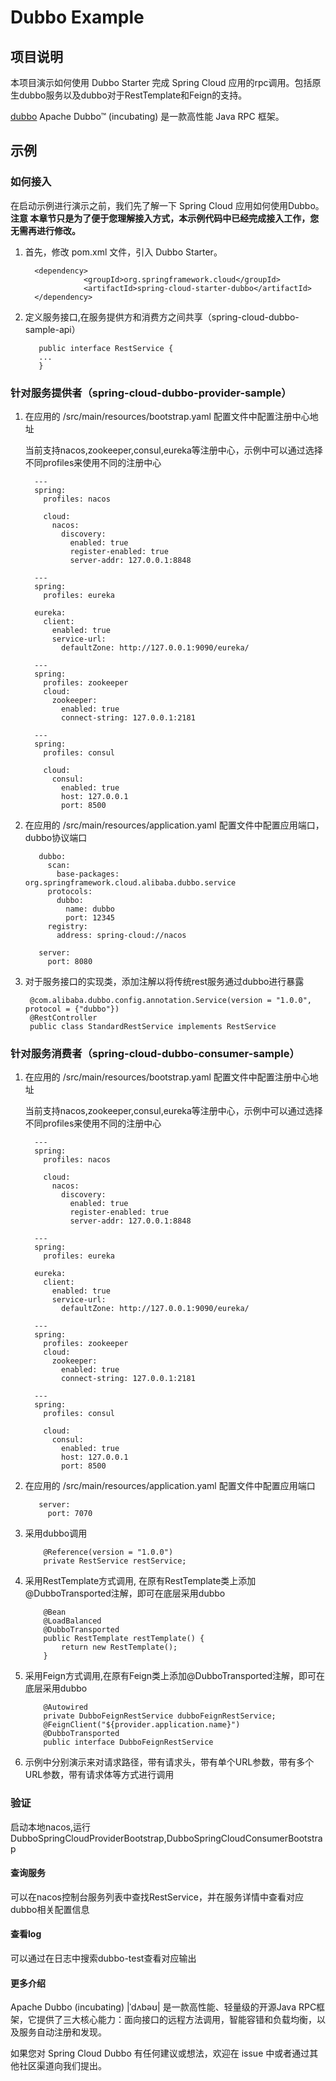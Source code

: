 # Dubbo Example

## 项目说明

本项目演示如何使用 Dubbo Starter 完成 Spring Cloud 应用的rpc调用。包括原生dubbo服务以及dubbo对于RestTemplate和Feign的支持。

[dubbo](https://github.com/apache/incubator-dubbo) Apache Dubbo™ (incubating) 是一款高性能 Java RPC 框架。

## 示例

### 如何接入
在启动示例进行演示之前，我们先了解一下 Spring Cloud 应用如何使用Dubbo。
**注意 本章节只是为了便于您理解接入方式，本示例代码中已经完成接入工作，您无需再进行修改。**

1. 首先，修改 pom.xml 文件，引入 Dubbo Starter。

	     <dependency>
                    <groupId>org.springframework.cloud</groupId>
                    <artifactId>spring-cloud-starter-dubbo</artifactId>
         </dependency>
	

		  
2. 定义服务接口,在服务提供方和消费方之间共享（spring-cloud-dubbo-sample-api）

          public interface RestService {
          ...
          }


### 针对服务提供者（spring-cloud-dubbo-provider-sample）

1. 在应用的 /src/main/resources/bootstrap.yaml 配置文件中配置注册中心地址

   当前支持nacos,zookeeper,consul,eureka等注册中心，示例中可以通过选择不同profiles来使用不同的注册中心
	
	     ---
         spring:
           profiles: nacos
         
           cloud:
             nacos:
               discovery:
                 enabled: true
                 register-enabled: true
                 server-addr: 127.0.0.1:8848
         
         ---
         spring:
           profiles: eureka
         
         eureka:
           client:
             enabled: true
             service-url:
               defaultZone: http://127.0.0.1:9090/eureka/
         
         ---
         spring:
           profiles: zookeeper
           cloud:
             zookeeper:
               enabled: true
               connect-string: 127.0.0.1:2181
         
         ---
         spring:
           profiles: consul
         
           cloud:
             consul:
               enabled: true
               host: 127.0.0.1
               port: 8500   

2. 在应用的 /src/main/resources/application.yaml 配置文件中配置应用端口，dubbo协议端口

          dubbo:
            scan:
              base-packages: org.springframework.cloud.alibaba.dubbo.service
            protocols:
              dubbo:
                name: dubbo
                port: 12345
            registry:
              address: spring-cloud://nacos         
          
          server:
            port: 8080

3. 对于服务接口的实现类，添加注解以将传统rest服务通过dubbo进行暴露

	    @com.alibaba.dubbo.config.annotation.Service(version = "1.0.0", protocol = {"dubbo"})
        @RestController
        public class StandardRestService implements RestService 

### 针对服务消费者（spring-cloud-dubbo-consumer-sample）

1. 在应用的 /src/main/resources/bootstrap.yaml 配置文件中配置注册中心地址

   当前支持nacos,zookeeper,consul,eureka等注册中心，示例中可以通过选择不同profiles来使用不同的注册中心
	
	     ---
         spring:
           profiles: nacos
         
           cloud:
             nacos:
               discovery:
                 enabled: true
                 register-enabled: true
                 server-addr: 127.0.0.1:8848
         
         ---
         spring:
           profiles: eureka
         
         eureka:
           client:
             enabled: true
             service-url:
               defaultZone: http://127.0.0.1:9090/eureka/
         
         ---
         spring:
           profiles: zookeeper
           cloud:
             zookeeper:
               enabled: true
               connect-string: 127.0.0.1:2181
         
         ---
         spring:
           profiles: consul
         
           cloud:
             consul:
               enabled: true
               host: 127.0.0.1
               port: 8500   

2. 在应用的 /src/main/resources/application.yaml 配置文件中配置应用端口
         
          
          server:
            port: 7070
           
		
3. 采用dubbo调用

           @Reference(version = "1.0.0")
           private RestService restService;
           

4. 采用RestTemplate方式调用, 在原有RestTemplate类上添加@DubboTransported注解，即可在底层采用dubbo

           @Bean
           @LoadBalanced
           @DubboTransported
           public RestTemplate restTemplate() {
               return new RestTemplate();
           }
           

5. 采用Feign方式调用,在原有Feign类上添加@DubboTransported注解，即可在底层采用dubbo

           @Autowired
           private DubboFeignRestService dubboFeignRestService;
           @FeignClient("${provider.application.name}")
           @DubboTransported
           public interface DubboFeignRestService
            
6. 示例中分别演示来对请求路径，带有请求头，带有单个URL参数，带有多个URL参数，带有请求体等方式进行调用

### 验证
启动本地nacos,运行DubboSpringCloudProviderBootstrap,DubboSpringCloudConsumerBootstrap
#### 查询服务
可以在nacos控制台服务列表中查找RestService，并在服务详情中查看对应dubbo相关配置信息


#### 查看log
可以通过在日志中搜索dubbo-test查看对应输出
          



#### 更多介绍
Apache Dubbo (incubating) |ˈdʌbəʊ| 是一款高性能、轻量级的开源Java RPC框架，它提供了三大核心能力：面向接口的远程方法调用，智能容错和负载均衡，以及服务自动注册和发现。

如果您对 Spring Cloud Dubbo 有任何建议或想法，欢迎在 issue 中或者通过其他社区渠道向我们提出。

